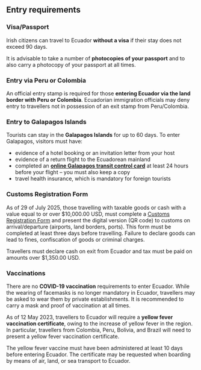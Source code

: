 ## Entry requirements

### **Visa/Passport**

Irish citizens can travel to Ecuador **without a visa** if their stay does not exceed 90 days.

It is advisable to take a number of **photocopies of your passport** and to also carry a photocopy of your passport at all times.

### **Entry via Peru or Colombia**

An official entry stamp is required for those **entering Ecuador via the land border with Peru or Colombia**. Ecuadorian immigration officials may deny entry to travellers not in possession of an exit stamp from Peru/Colombia.

### **Entry to Galapagos Islands**

Tourists can stay in the **Galapagos Islands** for up to 60 days. To enter Galapagos, visitors must have:

* evidence of a hotel booking or an invitation letter from your host
* evidence of a return flight to the Ecuadorean mainland
* completed an [**online Galapagos transit control card**](https://siiws.gobiernogalapagos.gob.ec/siicgg_web/) at least 24 hours before your flight – you must also keep a copy
* travel health insurance, which is mandatory for foreign tourists

### **Customs Registration Form**

As of 29 of July 2025, those travelling with taxable goods or cash with a value equal to or over $10,000.00 USD, must complete a [Customs Registration Form](https://www.aduana.gob.ec/servicio-al-ciudadano/formulario-de-registro-aduanero/login/) and present the digital version (QR code) to customs on arrival/departure (airports, land borders, ports). This form must be completed at least three days before travelling. Failure to declare goods can lead to fines, confiscation of goods or criminal charges.

Travellers must declare cash on exit from Ecuador and tax must be paid on amounts over $1,350.00 USD.

### **Vaccinations**

There are no **COVID-19 vaccination** requirements to enter Ecuador. While the wearing of facemasks is no longer mandatory in Ecuador, travellers may be asked to wear them by private establishments. It is recommended to carry a mask and proof of vaccination at all times.

As of 12 May 2023, travellers to Ecuador will require a **yellow fever vaccination certificate**, owing to the increase of yellow fever in the region. In particular, travellers from Colombia, Peru, Bolivia, and Brazil will need to present a yellow fever vaccination certificate.

The yellow fever vaccine must have been administered at least 10 days before entering Ecuador. The certificate may be requested when boarding by means of air, land, or sea transport to Ecuador.